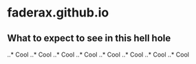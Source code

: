 # faderax.github.io
## What to expect to see in this hell hole
..* Cool
..* Cool
..* Cool
..* Cool
..* Cool
..* Cool
..* Cool
..* Cool